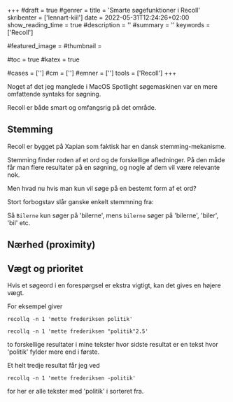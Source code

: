 +++
#draft = true
#genrer =
title = 'Smarte søgefunktioner i Recoll'
skribenter = ['lennart-kiil']
date = 2022-05-31T12:24:26+02:00
show_reading_time = true
#description = ''
#summary = ''
keywords = ['Recoll']

#featured_image =
#thumbnail =

#toc = true
#katex = true

#cases = ['']
#cm = ['']
#emner = ['']
tools = ['Recoll']
+++

Noget af det jeg manglede i MacOS Spotlight søgemaskinen var en mere omfattende syntaks for søgning.

Recoll er både smart og omfangsrig på det område.

## Stemming

Recoll er bygget på Xapian som faktisk har en dansk stemming-mekanisme.

Stemming finder roden af et ord og de forskellige afledninger. På den måde får man flere resultater på en søgning, og nogle af dem vil være relevante nok.

Men hvad nu hvis man kun vil søge på en bestemt form af et ord?

Stort forbogstav slår ganske enkelt stemmning fra:

Så `Bilerne` kun søger på 'bilerne', mens `bilerne` søger på 'bilerne', 'biler', 'bil' etc.


## Nærhed (proximity)



## Vægt og prioritet

Hvis et søgeord i en forespørgsel er ekstra vigtigt, kan det gives en højere vægt.

For eksempel giver

`recollq -n 1 'mette frederiksen politik'`

`recollq -n 1 'mette frederiksen "politik"2.5'`

to forskellige resultater i mine tekster hvor sidste resultat er en tekst hvor 'politik' fylder mere end i første.

Et helt tredje resultat får jeg ved

`recollq -n 1 'mette frederiksen -politik'`

for her er alle tekster med 'politik' i sorteret fra.

